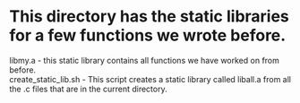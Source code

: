# This directory has the static libraries for a few functions we wrote before.
libmy.a - this static library contains all functions we have worked on from before.  
create_static_lib.sh - This script creates a static library called liball.a from all the .c files that are in the current directory.  